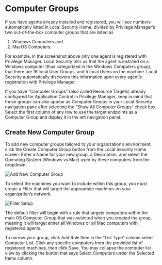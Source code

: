 [title]: # (Computer Groups)
[tags]: # (Local Security,Computer Groups)
[priority]: # (301)
# Computer Groups

If you have agents already installed and registered, you will see numbers automatically listed in Local Security Home, divided by Privilege Manager’s two out-of-the-box computer groups that are listed as 

1) Windows Computers and
2) MacOS Computers.

For example, in the screenshot above only one agent is registered with Privilege Manager. Local Security tells us that the agent is installed on a Windows computer (thus categorized in the Windows Computers group), that there are 18 local User Groups, and 5 local Users on the machine. Local Security automatically discovers this information upon every agent’s registration with Privilege Manager.

If you have “Computer Groups” (also called Resource Targets) already configured for Application Control in Privilege Manager, keep in mind that those groups can also appear as Computer Groups in your Local Security navigation pane after selecting the “Show All Computer Groups” check box. Select the first column of any row to use the target endpoints as a Computer Group and display it in the left navigation panel.

## Create New Computer Group
To add new computer groups tailored to your organization’s environment, click the Create Computer Group button from the Local Security Home screen. Enter a Name for your new group, a Description, and select the Operating System (Windows vs Mac) used by these computers from the dropdown.

![Add New Computer Group](/images/add-new-computer-group-20190408.png)

To select the machines you want to include within this group, you must create a Filter that will target the appropriate machines on your organization’s network.

![Filter Setup](/images/add-new-computer-group-filter-20190408.png)

The default filter will begin with a rule that targets computers within the main OS Computer Group that was selected when you created the group, meaning it will target either all Windows or all Mac computers with registered agents.

To narrow your group, click Add Rule then in the “List Type” column select Computer List. Click any specific computers from the provided list of registered machines, then click Save. You may collapse the computer list view by clicking the button that says Select Computers under the Selected Items column.